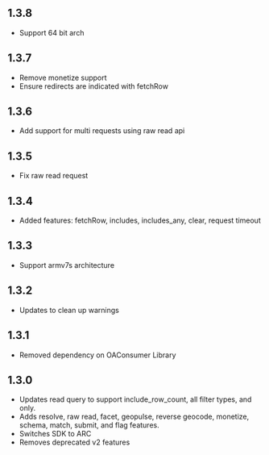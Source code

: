 ## 1.3.8
 * Support 64 bit arch

## 1.3.7
 * Remove monetize support
 * Ensure redirects are indicated with fetchRow
 
## 1.3.6
 * Add support for multi requests using raw read api
 
## 1.3.5
 * Fix raw read request

## 1.3.4
 * Added features: fetchRow, includes, includes_any, clear, request timeout

## 1.3.3
 * Support armv7s architecture

## 1.3.2
 * Updates to clean up warnings

## 1.3.1
 * Removed dependency on OAConsumer Library
 
## 1.3.0
 * Updates read query to support include_row_count, all filter types, and only.
 * Adds resolve, raw read, facet, geopulse, reverse geocode, monetize, schema, match, submit, and flag features.
 * Switches SDK to ARC
 * Removes deprecated v2 features

